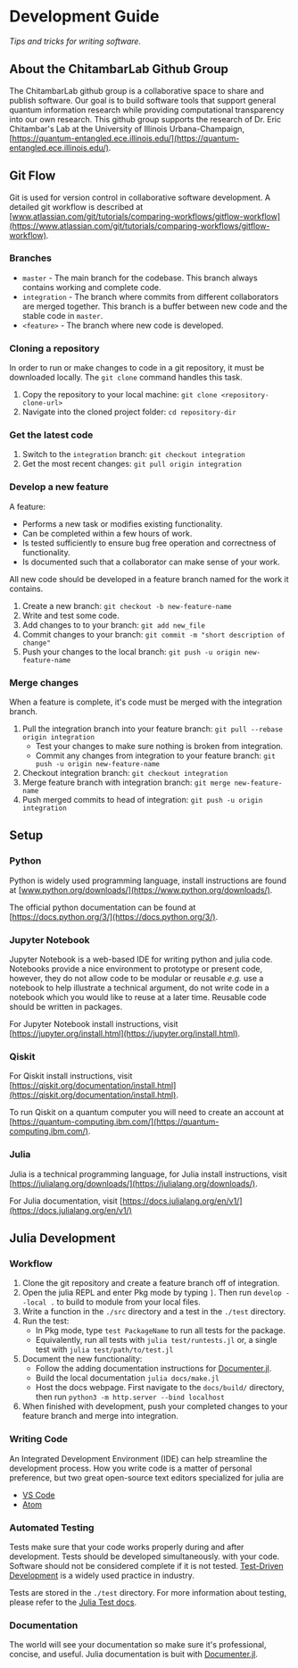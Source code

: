 # Development Guide

*Tips and tricks for writing software.*

## About the ChitambarLab Github Group

The ChitambarLab github group is a collaborative space to share and publish software. Our goal is to build software tools that support general quantum information research while providing computational transparency into our own research. This github group supports the research of Dr. Eric Chitambar's Lab at the University of Illinois Urbana-Champaign, [https://quantum-entangled.ece.illinois.edu/](https://quantum-entangled.ece.illinois.edu/).

## Git Flow

Git is used for version control in collaborative software development. A detailed git workflow is described at
[www.atlassian.com/git/tutorials/comparing-workflows/gitflow-workflow](https://www.atlassian.com/git/tutorials/comparing-workflows/gitflow-workflow).

### Branches

* `master` - The main branch for the codebase. This branch always contains working and complete code.
* `integration` - The branch where commits from different collaborators are merged together. This branch is a buffer between new code and the stable code in `master`. 
* `<feature>` - The branch where new code is developed.

### Cloning a repository

In order to run or make changes to code in a git repository, it must be downloaded locally. The `git clone` command handles this task.

1. Copy the repository to your local machine: `git clone <repository-clone-url>`
2. Navigate into the cloned project folder: `cd repository-dir`

### Get the latest code

1. Switch to the `integration` branch: `git checkout integration`
2. Get the most recent changes: `git pull origin integration`

### Develop a new feature

A feature:
* Performs a new task or modifies existing functionality.
* Can be completed within a few hours of work.
* Is tested sufficiently to ensure bug free operation and correctness of functionality.
* Is documented such that a collaborator can make sense of your work.

All new code should be developed in a feature branch named for the work it contains.

1. Create a new branch: `git checkout -b new-feature-name`
2. Write and test some code.
3. Add changes to to your branch: `git add new_file`
4. Commit changes to your branch: `git commit -m "short description of change"`
5. Push your changes to the local branch: `git push -u origin new-feature-name`

### Merge changes

When a feature is complete, it's code must be merged with the integration branch.

1. Pull the integration branch into your feature branch: `git pull --rebase origin integration`
    * Test your changes to make sure nothing is broken from integration.
    * Commit any changes from integration to your feature branch: `git push -u origin new-feature-name`
2. Checkout integration branch: `git checkout integration`
3. Merge feature branch with integration branch: `git merge new-feature-name`
4. Push merged commits to head of integration: `git push -u origin integration`

## Setup

### Python

Python is widely used programming language, install instructions are found at [www.python.org/downloads/](https://www.python.org/downloads/).

The official python documentation can be found at [https://docs.python.org/3/](https://docs.python.org/3/).

### Jupyter Notebook

Jupyter Notebook is a web-based IDE for writing python and julia code. Notebooks provide a nice environment to prototype or present code, however, they do not allow code to be modular or reusable *e.g.* use a notebook to help illustrate a technical argument, do not write code in a notebook which you would like to reuse at a later time. Reusable code should be written in packages.

For Jupyter Notebook install instructions, visit [https://jupyter.org/install.html](https://jupyter.org/install.html).

### Qiskit

For Qiskit install instructions, visit [https://qiskit.org/documentation/install.html](https://qiskit.org/documentation/install.html).

To run Qiskit on a quantum computer you will need to create an account at [https://quantum-computing.ibm.com/](https://quantum-computing.ibm.com/).

### Julia

Julia is a technical programming language, for Julia install instructions, visit [https://julialang.org/downloads/](https://julialang.org/downloads/).

For Julia documentation, visit [https://docs.julialang.org/en/v1/](https://docs.julialang.org/en/v1/)

## Julia Development

### Workflow

1. Clone the git repository and create a feature branch off of integration.
2. Open the julia REPL and enter Pkg mode by typing `]`. Then run `develop --local .` to build to module from your local files.
3. Write a function in the `./src` directory and a test in the `./test` directory.
4. Run the test:
      * In Pkg mode, type `test PackageName` to run all tests for the package.
      * Equivalently, run all tests with `julia test/runtests.jl` or, a single test with `julia test/path/to/test.jl`
5. Document the new functionality:
      * Follow the adding documentation instructions for [Documenter.jl](https://juliadocs.github.io/Documenter.jl/stable/man/guide/#Adding-Some-Docstrings-1).
      * Build the local documentation `julia docs/make.jl`
      * Host the docs webpage. First navigate to the `docs/build/` directory, then run `python3 -m http.server --bind localhost`
6. When finished with development, push your completed changes to your feature branch and merge into integration.


### Writing Code

An Integrated Development Environment (IDE) can help streamline the development process. How you write code is a matter of personal preference, but two great open-source text editors specialized for julia are
* [VS Code](https://www.julia-vscode.org/)
* [Atom](https://junolab.org/)


### Automated Testing

Tests make sure that your code works properly during and after development. Tests should be developed simultaneously. with your code. Software should not be considered complete if it is not tested. [Test-Driven Development](http://agiledata.org/essays/tdd.html) is a widely used practice in industry.

Tests are stored in the `./test` directory. For more information about testing, please refer to the [Julia Test docs](https://docs.julialang.org/en/v1/stdlib/Test/).

### Documentation

The world will see your documentation so make sure it's professional, concise, and useful. Julia documentation is buit with [Documenter.jl](https://juliadocs.github.io/Documenter.jl/stable/). 

